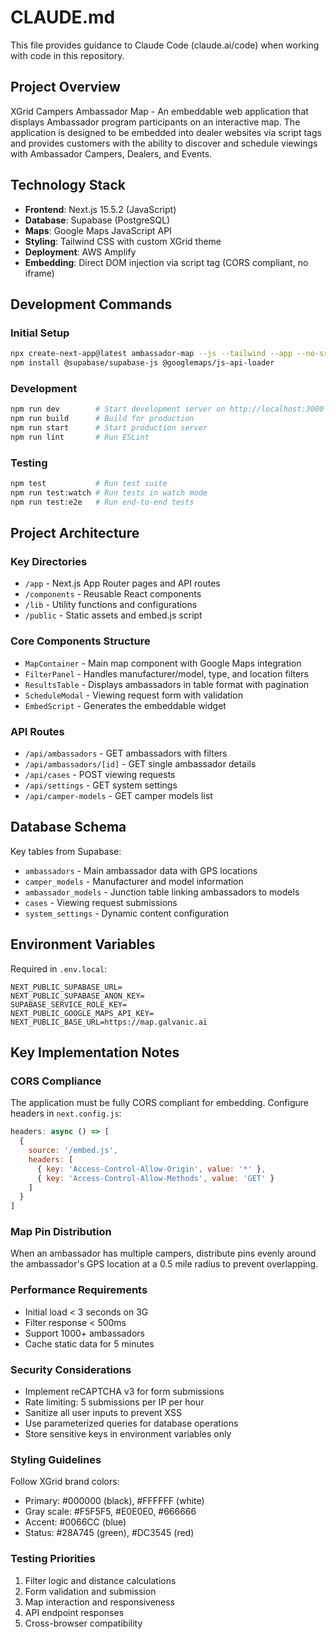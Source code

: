 # CLAUDE.md

This file provides guidance to Claude Code (claude.ai/code) when working with code in this repository.

## Project Overview

XGrid Campers Ambassador Map - An embeddable web application that displays Ambassador program participants on an interactive map. The application is designed to be embedded into dealer websites via script tags and provides customers with the ability to discover and schedule viewings with Ambassador Campers, Dealers, and Events.

## Technology Stack

- **Frontend**: Next.js 15.5.2 (JavaScript)
- **Database**: Supabase (PostgreSQL)
- **Maps**: Google Maps JavaScript API
- **Styling**: Tailwind CSS with custom XGrid theme
- **Deployment**: AWS Amplify
- **Embedding**: Direct DOM injection via script tag (CORS compliant, no iframe)

## Development Commands

### Initial Setup
```bash
npx create-next-app@latest ambassador-map --js --tailwind --app --no-src-dir --import-alias "@/*"
npm install @supabase/supabase-js @googlemaps/js-api-loader
```

### Development
```bash
npm run dev        # Start development server on http://localhost:3000
npm run build      # Build for production
npm run start      # Start production server
npm run lint       # Run ESLint
```

### Testing
```bash
npm test           # Run test suite
npm run test:watch # Run tests in watch mode
npm run test:e2e   # Run end-to-end tests
```

## Project Architecture

### Key Directories
- `/app` - Next.js App Router pages and API routes
- `/components` - Reusable React components
- `/lib` - Utility functions and configurations
- `/public` - Static assets and embed.js script

### Core Components Structure
- `MapContainer` - Main map component with Google Maps integration
- `FilterPanel` - Handles manufacturer/model, type, and location filters
- `ResultsTable` - Displays ambassadors in table format with pagination
- `ScheduleModal` - Viewing request form with validation
- `EmbedScript` - Generates the embeddable widget

### API Routes
- `/api/ambassadors` - GET ambassadors with filters
- `/api/ambassadors/[id]` - GET single ambassador details
- `/api/cases` - POST viewing requests
- `/api/settings` - GET system settings
- `/api/camper-models` - GET camper models list

## Database Schema

Key tables from Supabase:
- `ambassadors` - Main ambassador data with GPS locations
- `camper_models` - Manufacturer and model information
- `ambassador_models` - Junction table linking ambassadors to models
- `cases` - Viewing request submissions
- `system_settings` - Dynamic content configuration

## Environment Variables

Required in `.env.local`:
```
NEXT_PUBLIC_SUPABASE_URL=
NEXT_PUBLIC_SUPABASE_ANON_KEY=
SUPABASE_SERVICE_ROLE_KEY=
NEXT_PUBLIC_GOOGLE_MAPS_API_KEY=
NEXT_PUBLIC_BASE_URL=https://map.galvanic.ai
```

## Key Implementation Notes

### CORS Compliance
The application must be fully CORS compliant for embedding. Configure headers in `next.config.js`:
```javascript
headers: async () => [
  {
    source: '/embed.js',
    headers: [
      { key: 'Access-Control-Allow-Origin', value: '*' },
      { key: 'Access-Control-Allow-Methods', value: 'GET' }
    ]
  }
]
```

### Map Pin Distribution
When an ambassador has multiple campers, distribute pins evenly around the ambassador's GPS location at a 0.5 mile radius to prevent overlapping.

### Performance Requirements
- Initial load < 3 seconds on 3G
- Filter response < 500ms
- Support 1000+ ambassadors
- Cache static data for 5 minutes

### Security Considerations
- Implement reCAPTCHA v3 for form submissions
- Rate limiting: 5 submissions per IP per hour
- Sanitize all user inputs to prevent XSS
- Use parameterized queries for database operations
- Store sensitive keys in environment variables only

### Styling Guidelines
Follow XGrid brand colors:
- Primary: #000000 (black), #FFFFFF (white)
- Gray scale: #F5F5F5, #E0E0E0, #666666
- Accent: #0066CC (blue)
- Status: #28A745 (green), #DC3545 (red)

### Testing Priorities
1. Filter logic and distance calculations
2. Form validation and submission
3. Map interaction and responsiveness
4. API endpoint responses
5. Cross-browser compatibility